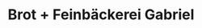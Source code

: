 ---
title: "Brot + Feinbäckerei Gabriel"
url: /herborn/brot-feinbaeckerei-gabriel/
shop: Bäckerei
---